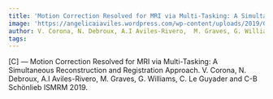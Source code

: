 ```yaml
---  
title: 'Motion Correction Resolved for MRI via Multi-Tasking: A Simultaneous Reconstruction and Registration Approach.'  
image: 'https://angelicaiaviles.wordpress.com/wp-content/uploads/2019/02/fig1_teaserc-e1565977378399.png?w=202'  
author: V. Corona, N. Debroux, A.I Aviles-Rivero,  M. Graves, G. Williams, C. Le
tags:   
---  
```

  
[C] —   Motion Correction Resolved for MRI via Multi-Tasking: A Simultaneous Reconstruction and Registration Approach.
V. Corona, N. Debroux, A.I Aviles-Rivero,  M. Graves, G. Williams, C. Le Guyader and C-B Schönlieb
ISMRM 2019.
  
  
        